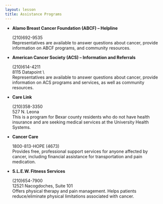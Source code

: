 ```yaml
---
layout: lesson
title: Assistance Programs
---
```


* **Alamo Breast Cancer Foundation (ABCF) – Helpline**

	(210)692-9535 \
	Representatives are available to answer questions about cancer, provide information on ABCF programs, and community resources.

* **American Cancer Society (ACS) – Information and Referrals**

	(210)614-4211 \
    8115 Datapoint \ 	
	Representatives are available to answer questions about cancer, provide information on ACS programs and services, as well as community resources.

* **Care Link**

	(210)358-3350 \
    527 N. Leona \
    This is a program for Bexar county residents who do not have health insurance and are seeking medical services at the University Health Systems. 

* **Cancer Care**

	1800-813-HOPE (4673) \
	Provides free, professional support services for anyone affected by cancer, including financial assistance for transportation and pain medication.

* **S.L.E.W. Fitness Services**

	(210)654-7900 \
 	12521 Nacogdoches, Suite 101 \
	Offers physical therapy and pain management. Helps patients reduce/eliminate physical limitations associated with cancer. 
